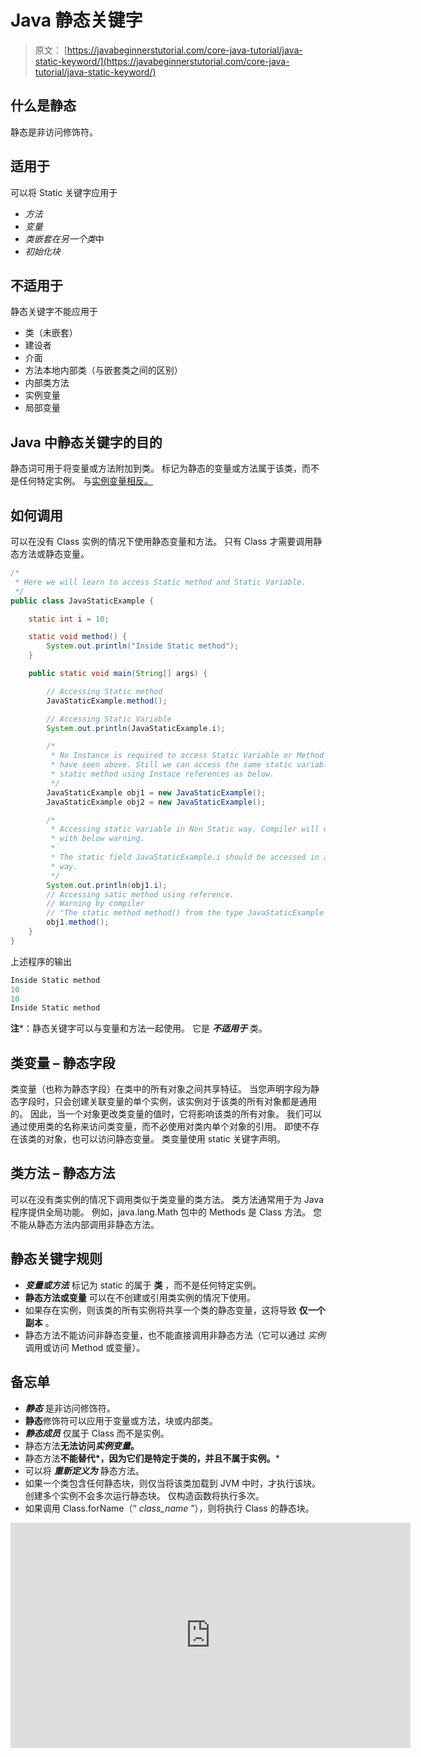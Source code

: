 # Java 静态关键字

> 原文： [https://javabeginnerstutorial.com/core-java-tutorial/java-static-keyword/](https://javabeginnerstutorial.com/core-java-tutorial/java-static-keyword/)

## 什么是静态

静态是非访问修饰符。

## 适用于

可以将 Static 关键字应用于

*   *方法*
*   *变量*
*   *类嵌套在另一个类*中
*   *初始化块*

## 不适用于

静态关键字不能应用于

*   类（未嵌套）
*   建设者
*   介面
*   方法本地内部类（与嵌套类之间的区别）
*   内部类方法
*   实例变量
*   局部变量

## Java 中静态关键字的目的

静态词可用于将变量或方法附加到类。 标记为静态的变量或方法属于该类，而不是任何特定实例。 与[实例变量相反。](https://javabeginnerstutorial.com/core-java-tutorial/instance-variable-java/)

## 如何调用

可以在没有 Class 实例的情况下使用静态变量和方法。 只有 Class 才需要调用静态方法或静态变量。

```java
/*
 * Here we will learn to access Static method and Static Variable.
 */
public class JavaStaticExample {

	static int i = 10;

	static void method() {
		System.out.println("Inside Static method");
	}

	public static void main(String[] args) {

		// Accessing Static method
		JavaStaticExample.method();

		// Accessing Static Variable
		System.out.println(JavaStaticExample.i);

		/*
		 * No Instance is required to access Static Variable or Method as we
		 * have seen above. Still we can access the same static variable and
		 * static method using Instace references as below.
		 */
		JavaStaticExample obj1 = new JavaStaticExample();
		JavaStaticExample obj2 = new JavaStaticExample();

		/*
		 * Accessing static variable in Non Static way. Compiler will warn you
		 * with below warning.
		 *
		 * The static field JavaStaticExample.i should be accessed in a static
		 * way.
		 */
		System.out.println(obj1.i);
		// Accessing satic method using reference.
		// Warning by compiler
		// "The static method method() from the type JavaStaticExample should be accessed in a static way"
		obj1.method();
	}
}
```

上述程序的输出

```java
Inside Static method
10
10
Inside Static method
```

**注***：静态关键字可以与变量和方法一起使用。 它是 ***不适用于*** 类。

## 类变量 – 静态字段

类变量（也称为静态字段）在类中的所有对象之间共享特征。 当您声明字段为静态字段时，只会创建关联变量的单个实例，该实例对于该类的所有对象都是通用的。 因此，当一个对象更改类变量的值时，它将影响该类的所有对象。 我们可以通过使用类的名称来访问类变量，而不必使用对类内单个对象的引用。 即使不存在该类的对象，也可以访问静态变量。 类变量使用 static 关键字声明。

## 类方法 – 静态方法

可以在没有类实例的情况下调用类似于类变量的类方法。 类方法通常用于为 Java 程序提供全局功能。 例如，java.lang.Math 包中的 Methods 是 Class 方法。 您不能从静态方法内部调用非静态方法。

## 静态关键字规则

*   ***变量或方法*** 标记为 static 的属于 **类** ，而不是任何特定实例。
*   **静态方法或变量** 可以在不创建或引用类实例的情况下使用。
*   如果存在实例，则该类的所有实例将共享一个类的静态变量，这将导致 **仅一个副本** 。
*   静态方法不能访问非静态变量，也不能直接调用非静态方法（它可以通过 *实例* 调用或访问 Method 或变量）。

## 备忘单

*   ***静态*** 是非访问修饰符。
*   **静态**修饰符可以应用于变量或方法，块或内部类。
*   ***静态成员*** 仅属于 Class 而不是实例。
*   静态方法**无法访问*实例变量*。**
*   静态方法**不能替代*，因为它们是特定于类的，并且不属于实例。***
*   可以将 ***重新定义为*** 静态方法。
*   如果一个类包含任何静态块，则仅当将该类加载到 JVM 中时，才执行该块。 创建多个实例不会多次运行静态块。 仅构造函数将执行多次。
*   如果调用 Class.forName（“ *class_name* ”），则将执行 Class 的静态块。

<noscript><iframe allow="accelerometer; autoplay; encrypted-media; gyroscope; picture-in-picture" allowfullscreen="" frameborder="0" height="360" src="https://www.youtube.com/embed/QZwgz9tIy7I?start=1&amp;feature=oembed" title="Java Static variable" width="640"></iframe></noscript>

